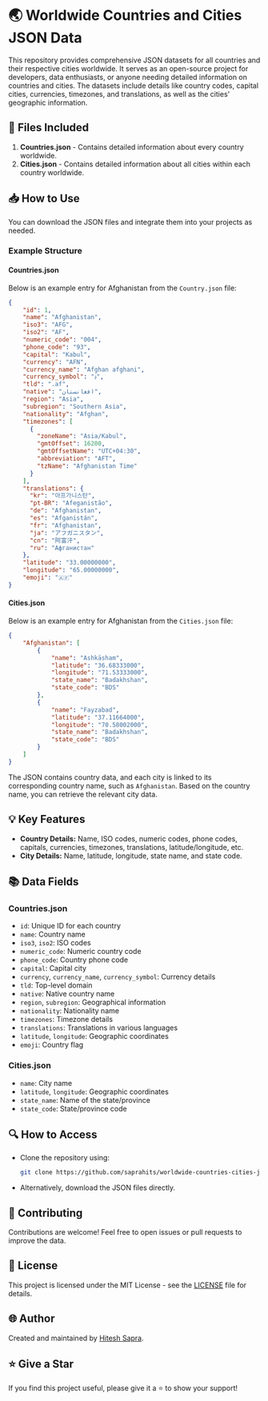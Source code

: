 # 🌏 Worldwide Countries and Cities JSON Data

This repository provides comprehensive JSON datasets for all countries and their respective cities worldwide. It serves as an open-source project for developers, data enthusiasts, or anyone needing detailed information on countries and cities. The datasets include details like country codes, capital cities, currencies, timezones, and translations, as well as the cities' geographic information.

## 📂 Files Included

1. **Countries.json** - Contains detailed information about every country worldwide.
2. **Cities.json** - Contains detailed information about all cities within each country worldwide.

## 📥 How to Use

You can download the JSON files and integrate them into your projects as needed.

### Example Structure

#### Countries.json
Below is an example entry for Afghanistan from the `Country.json` file:

```json
{
    "id": 1,
    "name": "Afghanistan",
    "iso3": "AFG",
    "iso2": "AF",
    "numeric_code": "004",
    "phone_code": "93",
    "capital": "Kabul",
    "currency": "AFN",
    "currency_name": "Afghan afghani",
    "currency_symbol": "؋",
    "tld": ".af",
    "native": "افغانستان",
    "region": "Asia",
    "subregion": "Southern Asia",
    "nationality": "Afghan",
    "timezones": [
      {
        "zoneName": "Asia/Kabul",
        "gmtOffset": 16200,
        "gmtOffsetName": "UTC+04:30",
        "abbreviation": "AFT",
        "tzName": "Afghanistan Time"
      }
    ],
    "translations": {
      "kr": "아프가니스탄",
      "pt-BR": "Afeganistão",
      "de": "Afghanistan",
      "es": "Afganistán",
      "fr": "Afghanistan",
      "ja": "アフガニスタン",
      "cn": "阿富汗",
      "ru": "Афганистан"
    },
    "latitude": "33.00000000",
    "longitude": "65.00000000",
    "emoji": "🇦🇫"
}
```

#### Cities.json
Below is an example entry for Afghanistan from the `Cities.json` file:
```json
{
    "Afghanistan": [
        {
            "name": "Ashkāsham",
            "latitude": "36.68333000",
            "longitude": "71.53333000",
            "state_name": "Badakhshan",
            "state_code": "BDS"
        },
        {
            "name": "Fayzabad",
            "latitude": "37.11664000",
            "longitude": "70.58002000",
            "state_name": "Badakhshan",
            "state_code": "BDS"
        }
    ]
}
```

The JSON contains country data, and each city is linked to its corresponding country name, such as `Afghanistan`. Based on the country name, you can retrieve the relevant city data.

## 💡 Key Features

- **Country Details:** Name, ISO codes, numeric codes, phone codes, capitals, currencies, timezones, translations, latitude/longitude, etc.
- **City Details:** Name, latitude, longitude, state name, and state code.

## 📚 Data Fields

### Countries.json
- `id`: Unique ID for each country
- `name`: Country name
- `iso3`, `iso2`: ISO codes
- `numeric_code`: Numeric country code
- `phone_code`: Country phone code
- `capital`: Capital city
- `currency`, `currency_name`, `currency_symbol`: Currency details
- `tld`: Top-level domain
- `native`: Native country name
- `region`, `subregion`: Geographical information
- `nationality`: Nationality name
- `timezones`: Timezone details
- `translations`: Translations in various languages
- `latitude`, `longitude`: Geographic coordinates
- `emoji`: Country flag

### Cities.json
- `name`: City name
- `latitude`, `longitude`: Geographic coordinates
- `state_name`: Name of the state/province
- `state_code`: State/province code

## 🔍 How to Access

- Clone the repository using:
  ```bash
  git clone https://github.com/saprahits/worldwide-countries-cities-json.git
  ```
- Alternatively, download the JSON files directly.

## 🤝 Contributing

Contributions are welcome! Feel free to open issues or pull requests to improve the data.

## 📜 License

This project is licensed under the MIT License - see the [LICENSE](LICENSE) file for details.

## 🌐 Author

Created and maintained by [Hitesh Sapra](https://github.com/saprahits).

## ⭐ Give a Star

If you find this project useful, please give it a ⭐ to show your support!


